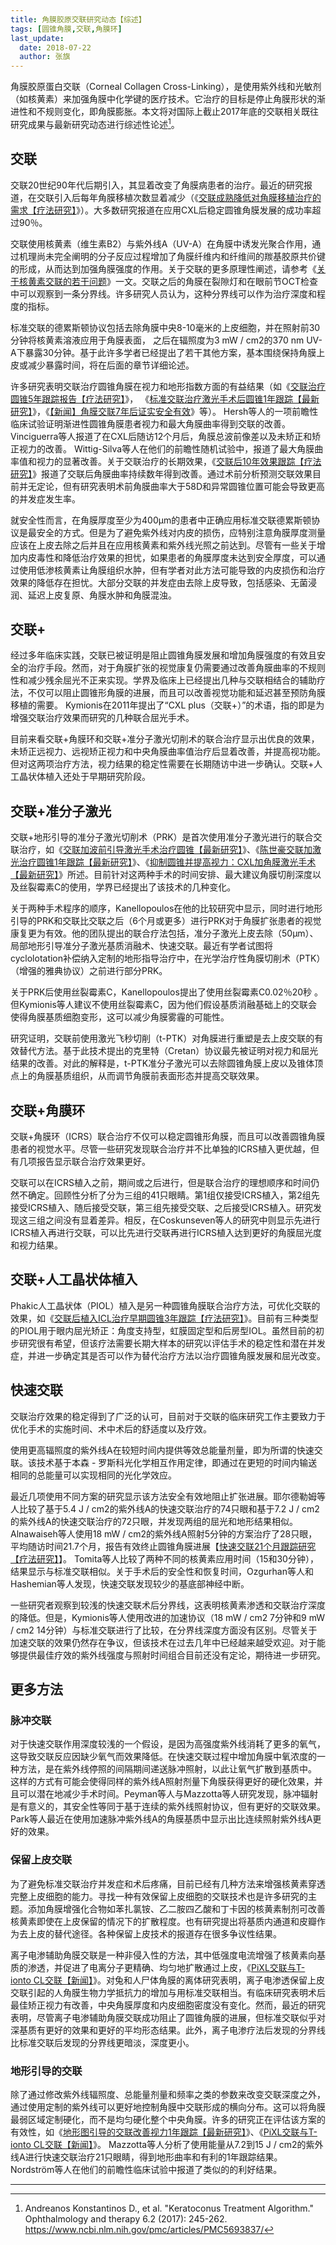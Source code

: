 ```yaml
---
title: 角膜胶原交联研究动态【综述】
tags: [圆锥角膜,交联,角膜环]
last_update:
  date: 2018-07-22
  author: 张旗
---
```



角膜胶原蛋白交联（Corneal Collagen Cross-Linking），是使用紫外线和光敏剂（如核黄素）来加强角膜中化学键的医疗技术。它治疗的目标是停止角膜形状的渐进性和不规则变化，即角膜膨胀。本文将对国际上截止2017年底的交联相关既往研究成果与最新研究动态进行综述性论述[^1]。

## 交联

交联20世纪90年代后期引入，其显着改变了角膜病患者的治疗。最近的研究报道，在交联引入后每年角膜移植次数显着减少（《[交联成熟降低对角膜移植治疗的需求【疗法研究】](http://mp.weixin.qq.com/s?__biz=MzUyOTU0NzYzMA==&mid=2247484152&idx=1&sn=5ecc3142e3ce1dbc2d3bb412c51c9077&chksm=fa5e2af9cd29a3efb1a64a307a600d7059b5661292ef59cd749e5801b3f5f7b036cebefd825a&scene=21#wechat_redirect)》）。大多数研究报道在应用CXL后稳定圆锥角膜发展的成功率超过90％。

交联使用核黄素（维生素B2）与紫外线A（UV-A）在角膜中诱发光聚合作用，通过机理尚未完全阐明的分子反应过程增加了角膜纤维内和纤维间的羰基胶原共价键的形成，从而达到加强角膜强度的作用。关于交联的更多原理性阐述，请参考《[关于核黄素交联的若干问题](http://mp.weixin.qq.com/s?__biz=MzU1MTg5NDE4OA==&mid=2247483669&idx=1&sn=e81bfacb876bb6d9f2ea1d5a322e3091&chksm=fb8b2cd6ccfca5c045ce6079a1928bf4187cf726185b4cadc07c100dfbf7f035bbf21321fe04&scene=21#wechat_redirect)》一文。交联之后的角膜在裂隙灯和在眼前节OCT检查中可以观察到一条分界线。许多研究人员认为，这种分界线可以作为治疗深度和程度的指标。

标准交联的德累斯顿协议包括去除角膜中央8-10毫米的上皮细胞，并在照射前30分钟将核黄素溶液应用于角膜表面， 之后在辐照度为3 mW / cm2的370 nm UV-A下暴露30分钟。基于此许多学者已经提出了若干其他方案，基本围绕保持角膜上皮或减少暴露时间，将在后面的章节详细论述。

许多研究表明交联治疗圆锥角膜在视力和地形指数方面的有益结果（如《[交联治疗圆锥5年跟踪报告【疗法研究】](http://mp.weixin.qq.com/s?__biz=MzUyOTU0NzYzMA==&mid=2247484175&idx=1&sn=001398b9c6631396e4c990adadc25879&chksm=fa5e2b0ecd29a218f7379435988b4252075b2b046e75287d416252d95c7b8497ec755229e037&scene=21#wechat_redirect)》， 《[标准交联治疗激光手术后圆锥1年跟踪【最新研究】](http://mp.weixin.qq.com/s?__biz=MzUyOTU0NzYzMA==&mid=2247483920&idx=1&sn=9294e1a206d29ec72bd347d4cfe298fa&chksm=fa5e2a11cd29a30782b9650ed5cf5c8a5783e3805afe0e73b1fcddb88980c9ebb07b1a81e344&scene=21#wechat_redirect)》，《[【新闻】角膜交联7年后证实安全有效](http://mp.weixin.qq.com/s?__biz=MzUyOTU0NzYzMA==&mid=2247483724&idx=1&sn=d3455daddacef1dfa7ebb083449726c9&chksm=fa5e294dcd29a05b825494c851ed6de8bae87009ae7cc8208f8f6bddfb981736b4ce5a26bcd2&scene=21#wechat_redirect)》等）。 Hersh等人的一项前瞻性临床试验证明渐进性圆锥角膜患者视力和最大角膜曲率得到交联的改善。 Vinciguerra等人报道了在CXL后随访12个月后，角膜总波前像差以及未矫正和矫正视力的改善。 Wittig-Silva等人在他们的前瞻性随机试验中，报道了最大角膜曲率值和视力的显著改善。关于交联治疗的长期效果，《[交联后10年效果跟踪【疗法研究】](http://mp.weixin.qq.com/s?__biz=MzUyOTU0NzYzMA==&mid=2247484183&idx=1&sn=c8050feace311484e96afd15ad6c4752&chksm=fa5e2b16cd29a20009c6eb1cf1963a1a7233c74e2ba2c48b93203efb10d696c8b1634de023e3&scene=21#wechat_redirect)》报道了交联后角膜曲率持续数年得到改善。通过术前分析预测交联效果目前并无定论，但有研究表明术前角膜曲率大于58D和异常圆锥位置可能会导致更高的并发症发生率。

就安全性而言，在角膜厚度至少为400μm的患者中正确应用标准交联德累斯顿协议是最安全的方式。但是为了避免紫外线对内皮的损伤，应特别注意角膜厚度测量应该在上皮去除之后并且在应用核黄素和紫外线光照之前达到。尽管有一些关于增加内皮毒性和降低治疗效果的担忧，如果患者的角膜厚度未达到安全厚度，可以通过使用低渗核黄素让角膜组织水肿，但有学者对此方法可能导致的内皮损伤和治疗效果的降低存在担忧。大部分交联的并发症由去除上皮导致，包括感染、无菌浸润、延迟上皮复原、角膜水肿和角膜混浊。

## 交联+

经过多年临床实践，交联已被证明是阻止圆锥角膜发展和增加角膜强度的有效且安全的治疗手段。然而，对于角膜扩张的视觉康复仍需要通过改善角膜曲率的不规则性和减少残余屈光不正来实现。学界及临床上已经提出几种与交联相结合的辅助疗法，不仅可以阻止圆锥形角膜的进展，而且可以改善视觉功能和延迟甚至预防角膜移植的需要。 Kymionis在2011年提出了“CXL plus（交联+）”的术语，指的即是为增强交联治疗效果而研究的几种联合屈光手术。

目前来看交联+角膜环和交联+准分子激光切削术的联合治疗显示出优良的效果，未矫正远视力、远视矫正视力和中央角膜曲率值治疗后显着改善，并提高视功能。但对这两项治疗方法，视力结果的稳定性需要在长期随访中进一步确认。交联+人工晶状体植入还处于早期研究阶段。

## 交联+准分子激光

交联+地形引导的准分子激光切削术（PRK）是首次使用准分子激光进行的联合交联治疗，如《[交联加波前引导激光手术治疗圆锥【最新研究】](http://mp.weixin.qq.com/s?__biz=MzUyOTU0NzYzMA==&mid=2247484058&idx=1&sn=59f30c23b51489df2fe2238e6b8ea21f&chksm=fa5e2a9bcd29a38dd4fb7b917ffae129a887ce06b6a511fee7bc6420af5846ecea6e8ac8474f&scene=21#wechat_redirect)》、《[陈世豪交联加激光治疗圆锥1年跟踪【最新研究】](http://mp.weixin.qq.com/s?__biz=MzUyOTU0NzYzMA==&mid=2247484048&idx=1&sn=99af9869c4e41d4e5f127b1883e06674&chksm=fa5e2a91cd29a387ea620ee38302e439b66c67be6abe01d69f39a0c2e7d857e09c6a1d017625&scene=21#wechat_redirect)》、《[抑制圆锥并提高视力：CXL加角膜激光手术【最新研究】](http://mp.weixin.qq.com/s?__biz=MzUyOTU0NzYzMA==&mid=2247483861&idx=1&sn=5da96a10a3bf6763aa9014e642116c7d&chksm=fa5e29d4cd29a0c24cd96f931fbbf38997b6d82dbe13d6ad425630adeffba74783765b0c3cf4&scene=21#wechat_redirect)》所述。目前针对这两种手术的时间安排、最大建议角膜切削深度以及丝裂霉素C的使用，学界已经提出了该技术的几种变化。

关于两种手术程序的顺序，Kanellopoulos在他的比较研究中显示，同时进行地形引导的PRK和交联比交联之后（6个月或更多）进行PRK对于角膜扩张患者的视觉康复更为有效。他的团队提出的联合疗法包括，准分子激光上皮去除（50μm）、局部地形引导准分子激光基质消融术、快速交联。最近有学者试图将cyclolotation补偿纳入定制的地形指导治疗中，在光学治疗性角膜切削术（PTK）（增强的雅典协议）之前进行部分PRK。

关于PRK后使用丝裂霉素C，Kanellopoulos提出了使用丝裂霉素C0.02％20秒 。但Kymionis等人建议不使用丝裂霉素C，因为他们假设基质消融基础上的交联会使得角膜基质细胞变形，这可以减少角膜雾霾的可能性。

研究证明，交联前使用激光飞秒切削（t-PTK）对角膜进行重塑是去上皮交联的有效替代方法。基于此技术提出的克里特（Cretan）协议最先被证明对视力和屈光结果的改善。对此的解释是，t-PTK准分子激光可以去除圆锥角膜上皮以及锥体顶点上的角膜基质组织，从而调节角膜前表面形态并提高交联效果。

## 交联+角膜环

交联+角膜环（ICRS）联合治疗不仅可以稳定圆锥形角膜，而且可以改善圆锥角膜患者的视觉水平。尽管一些研究发现联合治疗并不比单独的ICRS植入更优越，但有几项报告显示联合治疗效果更好。

交联可以在ICRS植入之前，期间或之后进行，但是联合治疗的理想顺序和时间仍然不确定。回顾性分析了分为三组的41只眼睛。第1组仅接受ICRS植入，第2组先接受ICRS植入、随后接受交联，第三组先接受交联、之后接受ICRS植入。研究发现这三组之间没有显着差异。相反，在Coskunseven等人的研究中则显示先进行ICRS植入再进行交联，可以比先进行交联再进行ICRS植入达到更好的角膜屈光度和视力结果。

## 交联+人工晶状体植入

Phakic人工晶状体（PIOL）植入是另一种圆锥角膜联合治疗方法，可优化交联的效果，如《[交联后植入ICL治疗早期圆锥3年跟踪【疗法研究】](http://mp.weixin.qq.com/s?__biz=MzUyOTU0NzYzMA==&mid=2247484219&idx=1&sn=fa51352ce60be8cf1774202c426d6480&chksm=fa5e2b3acd29a22cd7424d4d2ab002e2d209a0079c2dc132b5f5515df54f32cb5ed60fd9c678&scene=21#wechat_redirect)》。目前有三种类型的PIOL用于眼内屈光矫正：角度支持型，虹膜固定型和后房型IOL。虽然目前的初步研究很有希望，但该疗法需要长期大样本的研究以评估手术的稳定性和潜在并发症，并进一步确定其是否可以作为替代治疗方法以治疗圆锥角膜发展和屈光改变。

## 快速交联

交联治疗效果的稳定得到了广泛的认可，目前对于交联的临床研究工作主要致力于优化手术的实施时间、术中术后的舒适度以及疗效。

使用更高辐照度的紫外线A在较短时间内提供等效总能量剂量，即为所谓的快速交联。该技术基于本森 - 罗斯科光化学相互作用定律，即通过在更短的时间内输送相同的总能量可以实现相同的光化学效应。

最近几项使用不同方案的研究显示该方法安全有效地阻止扩张进展。耶尔德勒姆等人比较了基于5.4 J / cm2的紫外线A的快速交联治疗的74只眼和基于7.2 J / cm2的紫外线A的快速交联治疗的72只眼，并发现两组的屈光和地形结果相似。 Alnawaiseh等人使用18 mW / cm2的紫外线A照射5分钟的方案治疗了28只眼，平均随访时间21.7个月，报告有效终止圆锥角膜进展【[快速交联21个月跟踪研究【疗法研究】](http://mp.weixin.qq.com/s?__biz=MzUyOTU0NzYzMA==&mid=2247484215&idx=1&sn=b3eb2f92a54d5e21e80a2beb5687eebf&chksm=fa5e2b36cd29a2209ca326d410edba30c0007a2420ac6d71efd57db1f441d26d5a101274cc89&scene=21#wechat_redirect)】。 Tomita等人比较了两种不同的核黄素应用时间（15和30分钟），结果显示与标准交联相似。关于手术后的安全性和恢复时间，Ozgurhan等人和Hashemian等人发现，快速交联发现较少的基底部神经中断。

一些研究者观察到较浅的快速交联术后分界线，这表明核黄素渗透和交联治疗深度的降低。但是，Kymionis等人使用改进的加速协议（18 mW / cm2 7分钟和9 mW / cm2 14分钟）与标准交联进行了比较，在分界线深度方面没有区别。尽管关于加速交联的效果仍然存在争议，但该技术在过去几年中已经越来越受欢迎。对于能够提供最佳疗效的紫外线强度与照射时间组合目前还没有定论，期待进一步研究。

## 更多方法

### 脉冲交联

对于快速交联作用深度较浅的一个假设，是因为高强度紫外线消耗了更多的氧气，这导致交联反应因缺少氧气而效果降低。在快速交联过程中增加角膜中氧浓度的一种方法，是在紫外线停照的间隔期间递送脉冲照射，以此让氧气扩散到基质中。 这样的方式有可能会使得同样的紫外线A照射剂量下角膜获得更好的硬化效果，并且可以潜在地减少手术时间。Peyman等人与Mazzotta等人研究发现，脉冲辐射是有意义的，其安全性等同于基于连续的紫外线照射协议，但有更好的交联效果。 Park等人最近在使用加速脉冲紫外线A的角膜基质中显示出比连续照射紫外线A更好的效果。

### 保留上皮交联

为了避免标准交联治疗并发症和术后疼痛，目前已经有几种方法来增强核黄素穿透完整上皮细胞的能力。寻找一种有效保留上皮细胞的交联技术也是许多研究的主题。添加角膜增强化合物如苯扎氯铵、乙二胺四乙酸和丁卡因的核黄素制剂可改善核黄素即使在上皮保留的情况下的扩散程度。也有研究提出将基质内通道和皮瓣作为去上皮的替代途径。各种保留上皮技术的报道存在很多争议性结果。

离子电渗辅助角膜交联是一种非侵入性的方法，其中低强度电流增强了核黄素向基质的渗透，并促进了电离分子更精确、均匀地扩散通过上皮，《[PiXL交联与T-ionto CL交联【新闻】](http://mp.weixin.qq.com/s?__biz=MzUyOTU0NzYzMA==&mid=2247483818&idx=1&sn=4b94908679d58be3c467e5783a47f8e8&chksm=fa5e29abcd29a0bd16fcdc5ba59dfebdb4834e6e5359a51371f076f5efef6c21bd1e36d9fc11&scene=21#wechat_redirect)》。对兔和人尸体角膜的离体研究表明，离子电渗透保留上皮交联引起的人角膜生物力学抵抗力的增加与用标准交联相当。有临床研究表明术后最佳矫正视力有改善，中央角膜厚度和内皮细胞密度没有变化。然而，最近的研究表明，尽管离子电渗辅助角膜交联成功阻止了圆锥角膜的进展，但标准交联似乎对深基质有更好的效果和更好的平均形态结果。此外，离子电渗疗法后发现的分界线比标准交联后发现的分界线更暗淡，深度更小。

### 地形引导的交联

除了通过修改紫外线辐照度、总能量剂量和频率之类的参数来改变交联深度之外，通过使用定制的紫外线可以更好地控制角膜中交联形成的横向分布。这可以将角膜最弱区域定制硬化，而不是均匀硬化整个中央角膜。许多的研究正在评估该方案的有效性，如《[地形图引导的交联改善视力1年跟踪【最新研究】](http://mp.weixin.qq.com/s?__biz=MzUyOTU0NzYzMA==&mid=2247484049&idx=1&sn=c359fcd539e53d6b728bb717b5b22eb9&chksm=fa5e2a90cd29a38671fc9d7afe5e5b24c0098877cac4612101fc71983d8169183b30461ecaca&scene=21#wechat_redirect)》、《[PiXL交联与T-ionto CL交联【新闻】](http://mp.weixin.qq.com/s?__biz=MzUyOTU0NzYzMA==&mid=2247483818&idx=1&sn=4b94908679d58be3c467e5783a47f8e8&chksm=fa5e29abcd29a0bd16fcdc5ba59dfebdb4834e6e5359a51371f076f5efef6c21bd1e36d9fc11&scene=21#wechat_redirect)》。 Mazzotta等人分析了使用能量从7.2到15 J / cm2的紫外线A进行快速交联治疗21只眼睛，得到地形曲率和有利的1年跟踪结果。 Nordström等人在他们的前瞻性临床试验中报道了类似的的利好结果。

---

[^1]: Andreanos Konstantinos D., et al. "Keratoconus Treatment Algorithm." Ophthalmology and therapy 6.2 (2017): 245-262. https://www.ncbi.nlm.nih.gov/pmc/articles/PMC5693837/
